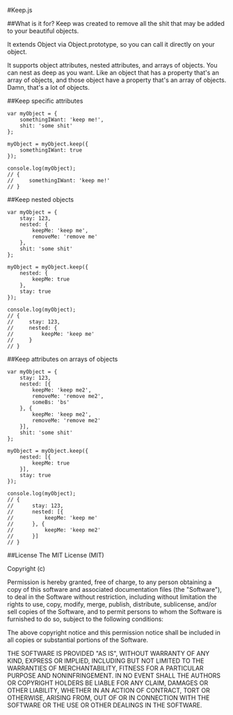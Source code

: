#Keep.js

##What is it for?
Keep was created to remove all the shit that may be added to your beautiful objects.

It extends Object via Object.prototype, so you can call it directly on your object.

It supports object attributes, nested attributes, and arrays of objects. You can nest as deep as you want. Like an object that has a property that's an array of objects, and those object have a property that's an array of objects. Damn, that's a lot of objects.

##Keep specific attributes

	var myObject = {
		somethingIWant: 'keep me!',
		shit: 'some shit'
	};
	
	myObject = myObject.keep({
		somethingIWant: true
	});
	
	console.log(myObject);
	// {
	//     somethingIWant: 'keep me!'
	// }

##Keep nested objects

	var myObject = {
		stay: 123,
		nested: {
			keepMe: 'keep me',
			removeMe: 'remove me'
		},
		shit: 'some shit'
	};
	
	myObject = myObject.keep({
		nested: {
			keepMe: true
		},
		stay: true
	});
	
	console.log(myObject);
	// {
	//     stay: 123,
	//     nested: {
	//         keepMe: 'keep me'
	//	   }
	// }

##Keep attributes on arrays of objects

	var myObject = {
		stay: 123,
		nested: [{
			keepMe: 'keep me2',
			removeMe: 'remove me2',
			someBs: 'bs'
		}, {
			keepMe: 'keep me2',
			removeMe: 'remove me2'
		}],
		shit: 'some shit'
	};
	
	myObject = myObject.keep({
		nested: [{
			keepMe: true
		}],
		stay: true
	});
	
	console.log(myObject);
	// {
	//		stay: 123,
	//		nested: [{
	//			keepMe: 'keep me'
	//		}, {
	//			keepMe: 'keep me2'
	//		}]
	// }

##License
The MIT License (MIT)

Copyright (c) <year> <copyright holders>

Permission is hereby granted, free of charge, to any person obtaining a copy
of this software and associated documentation files (the "Software"), to deal
in the Software without restriction, including without limitation the rights
to use, copy, modify, merge, publish, distribute, sublicense, and/or sell
copies of the Software, and to permit persons to whom the Software is
furnished to do so, subject to the following conditions:

The above copyright notice and this permission notice shall be included in
all copies or substantial portions of the Software.

THE SOFTWARE IS PROVIDED "AS IS", WITHOUT WARRANTY OF ANY KIND, EXPRESS OR
IMPLIED, INCLUDING BUT NOT LIMITED TO THE WARRANTIES OF MERCHANTABILITY,
FITNESS FOR A PARTICULAR PURPOSE AND NONINFRINGEMENT. IN NO EVENT SHALL THE
AUTHORS OR COPYRIGHT HOLDERS BE LIABLE FOR ANY CLAIM, DAMAGES OR OTHER
LIABILITY, WHETHER IN AN ACTION OF CONTRACT, TORT OR OTHERWISE, ARISING FROM,
OUT OF OR IN CONNECTION WITH THE SOFTWARE OR THE USE OR OTHER DEALINGS IN
THE SOFTWARE.
